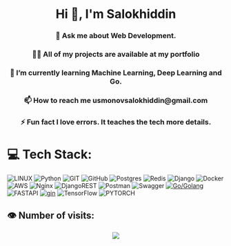 
<h1 align="center">Hi 👋, I'm Salokhiddin</h1>
<h3 align="center">💬 Ask me about Web Development.</h3>
<h3 align="center">👨‍💻 All of my projects are available at my portfolio
</h3>
<h3 align="center">🌱 I’m currently learning Machine Learning, Deep Learning and Go.
</h3>
<h3 align="center">
📫 How to reach me usmonovsalokhiddin@gmail.com
</h3>
<h3 align="center">
⚡ Fun fact I love errors. It teaches the tech more details.
</h3>



# 💻 Tech Stack:

![LINUX](https://img.shields.io/badge/Linux-FCC624?style=for-the-badge&logo=linux&logoColor=black) ![Python](https://img.shields.io/badge/python-3670A0?style=for-the-badge&logo=python&logoColor=ffdd54) ![GIT](https://img.shields.io/badge/Git-fc6d26?style=for-the-badge&logo=git&logoColor=white) ![GitHub](https://img.shields.io/badge/GitHub-%23121011.svg?style=for-the-badge&logo=github&logoColor=white) ![Postgres](https://img.shields.io/badge/postgres-%23316192.svg?style=for-the-badge&logo=postgresql&logoColor=white) ![Redis](https://img.shields.io/badge/redis-%23DD0031.svg?style=for-the-badge&logo=redis&logoColor=white) ![Django](https://img.shields.io/badge/django-%23092E20.svg?style=for-the-badge&logo=django&logoColor=white) ![Docker](https://img.shields.io/badge/docker-%230db7ed.svg?style=for-the-badge&logo=docker&logoColor=white) ![AWS](https://img.shields.io/badge/AWS-%23FF9900.svg?style=for-the-badge&logo=amazon-aws&logoColor=white) ![Nginx](https://img.shields.io/badge/nginx-%23009639.svg?style=for-the-badge&logo=nginx&logoColor=white) ![DjangoREST](https://img.shields.io/badge/DJANGO-REST-ff1709?style=for-the-badge&logo=django&logoColor=white&color=ff1709&labelColor=gray) ![Postman](https://img.shields.io/badge/Postman-FF6C37?style=for-the-badge&logo=postman&logoColor=white) ![Swagger](https://img.shields.io/badge/-Swagger-%23Clojure?style=for-the-badge&logo=swagger&logoColor=white) [![Go/Golang](https://img.shields.io/badge/go-%2300ADD8.svg?style=for-the-badge&logo=go&logoColor=white)](https://img.shields.io/badge/go-%2300ADD8.svg?style=for-the-badge&logo=go&logoColor=white) ![FASTAPI](https://img.shields.io/badge/FastAPI-005571?style=for-the-badge&logo=fastapi) [![gin](https://img.shields.io/badge/logo=gin&label=gin&labelColor=333333)]() ![TensorFlow](https://img.shields.io/badge/TensorFlow-blue?style=for-the-badge&logo=TensorFlow&logoColor=ornge) ![PYTORCH](https://img.shields.io/badge/PyTorch-orange?style=for-the-badge&logo=PyTorch&logoColor=ornge)
<br/>


## 👁️ Number of visits:

<p align="center">
   <img src="https://profile-counter.glitch.me/{salokhiddinusmonovich}/count.svg"/>
</p>



